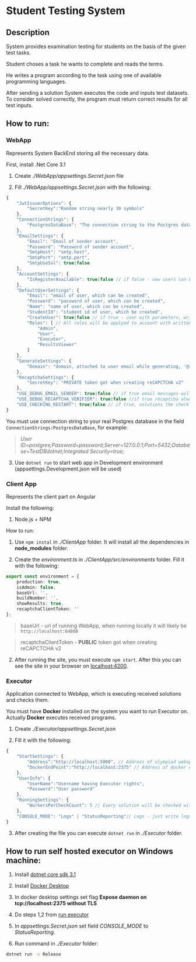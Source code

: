 # Student Testing System
## Description
System provides examination testing for students on the basis of the given test tasks.

Student choses a task he wants to complete and reads the terms.

He writes a program according to the task using one of available programming languages.

After sending a solution System executes the code and inputs test datasets. To consider solved correctly, the program must return correct results for all test inputs.

## How to run:

### WebApp 
Represents System BackEnd storing all the necessary data.

First, install .Net Core 3.1


1. Create _./WebApp/appsettings.Secret.json_ file

2. Fill _./WebApp/appsettings.Secret.json_ with the following: 

```js
{
    "JwtIssuerOptions": {
        "SecretKey":"Random string nearly 30 symbols"
    },
    "ConnectionStrings": {
        "PostgresDataBase": "The connection string to the Postgres database"
    },
    "EmailSettings": {
        "Email": "Email of sender account",
        "Password": "Password of sender account",
        "SmtpHost": "smtp.host",
        "SmtpPort": "smtp.port",
        "SmtpUseSsl": true|false
	},
    "AccountSettings": {
        "IsRegisterAvailable": true|false // if false - new users can be added only via admin panel
	},
    "DefaultUserSettings": {
        "Email": "email of user, which can be created",
        "Password": "password of user, which can be created",
        "Name": "name of user, which can be created",
        "StudentId": "student id of user, which be created",
        "CreateUser": true|false // if true - user with parameters, written above will be created,
        "Roles": [ // All roles will be applyed to account with written email, ignoring CreateUser field
            "Admin",
            "User",
            "Executer",
            "ResultsViewer"
		]
	},
    "GenerateSettings": {
        "Domain": "domain, attached to user email while generating, '@rtuitlab.dev' for example"
	},
    "RecaptchaSettings": {
        "SecretKey": "PRIVATE token got when creating reCAPCTCHA v2"
	},
    "USE_DEBUG_EMAIL_SENDER": true|false // if true email messages will be printed to console
    "USE_DEBUG_RECAPTCHA_VERIFIER": true|false //if true recaptcha always will be valid,
    "USE_CHECKING_RESTART": true|false // if true, solutions the check of which has started more than 2 minutes ago would be placed in the queue again.
}
```

You must use connection string to your real Postgres database in the field  ```ConnectionStrings:PostgresDataBase```, for example:
> _User ID=postgres;Password=password;Server=127.0.0.1;Port=5432;Database=TestDBdotnet;Integrated Security=true;_ 


3. Use ```dotnet run``` to start web app in Development environment (appsettings.Development.json will be used)

### Client App

Represents the client part on Angular

Install the following:
1. Node.js + NPM

How to run:

1. Use ```npm instal``` in _./ClientApp_ folder. It will install all the dependencies in __node_modules__ folder.

2. Create the _environment.ts_ in _./ClientApp/src/environments_ folder. Fill it with the following:

```ts
export const environment = {
    production: true,
    isAdmin: false,
    baseUrl: '',
    buildNumber: '',
    showResults: true,
    recaptchaClientToken: ''
};
```
> baseUrl - url of running WebApp, when running locally it will likely be ```http://localhost:64800```
 
> recaptchaClientToken - **PUBLIC** token got when creating reCAPCTCHA v2

2. After running the site, you must execute ```npm start```. After this you can see the site in your browser on [localhost:4200](http://localhost:4200).

### Executor

Application connected to WebApp, which is executing received solutions and checks them.

You must have **Docker** installed on the system you want to run Executor on. Actually **Docker** executes received programs.


1. Create _./Executor/appsettings.Secret.json_

2. Fill it with the following:

```js
{
    "StartSettings": {
        "Address":"http://localhost:5000", // Address of olympiad webapp
        "DockerEndPoint":"http://localhost:2375" // Address of docker endpoint
    },
    "UserInfo": {
        "UserName":"Username having Executor rights",
        "Password":"User password"
    },
    "RunningSettings": {
        "WorkersPerCheckCount": 5 // Every solution will be checked with that count of parallel workers (valid values - [1..100]), select value according to your machine configuration (for surface book 2 - optimal is 5-10). Too large value can break your docker.
    },
    "CONSOLE_MODE": "Logs" | "StatusReporting"// Logs - just write logs, StatusReporting - updatable status and 10 last logs with possible artifacts 
}
```

3. After creating the file you can execute ```dotnet run``` in _./Executor_ folder.

## How to run self hosted executor on Windows machine:

1. Install [dotnet core sdk 3.1](https://dotnet.microsoft.com/download)

2. Install [Docker Desktop](https://www.docker.com/products/docker-desktop)

3. In docker desktop settings set flag __Expose daemon on tcp://localhost:2375 without TLS__

4. Do steps 1,2 from [run executor](#Executor)

5. In _appsettings.Secret.json_ set field _CONSOLE\_MODE_ to _StatusReporting_.

6. Run command in _./Executor_ folder:
```bash
dotnet run -c Release
```
